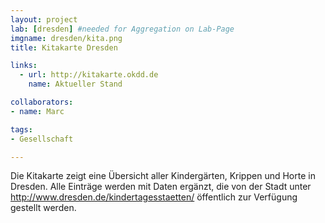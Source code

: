 ```yaml
---
layout: project
lab: [dresden] #needed for Aggregation on Lab-Page
imgname: dresden/kita.png
title: Kitakarte Dresden

links:
  - url: http://kitakarte.okdd.de
    name: Aktueller Stand

collaborators:
- name: Marc

tags:
- Gesellschaft

---
```


Die Kitakarte zeigt eine Übersicht aller Kindergärten, Krippen und Horte in Dresden. Alle Einträge werden mit Daten ergänzt, die von der Stadt unter http://www.dresden.de/kindertagesstaetten/ öffentlich zur Verfügung gestellt werden.

